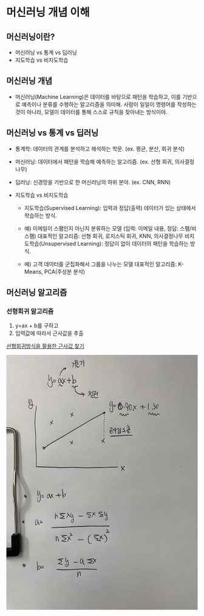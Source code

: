 # 머신러닝 개념 이해

## 머신러닝이란?

- 머신러닝 vs 통계 vs 딥러닝
- 지도학습 vs 비지도학습

## 머신러닝 개념

- 머신러닝(Machine Learning)은 데이터를 바탕으로 패턴을 학습하고, 이를 기반으로 예측이나 분류를 수행하는 알고리즘을 의미해. 사람이 일일이 명령어를 작성하는 것이 아니라, 모델이 데이터를 통해 스스로 규칙을 찾아내는 방식이야.

## 머신러닝 vs 통계 vs 딥러닝

- 통계학: 데이터의 관계를 분석하고 해석하는 학문. (ex. 평균, 분산, 회귀 분석)
- 머신러닝: 데이터에서 패턴을 학습해 예측하는 알고리즘. (ex. 선형 회귀, 의사결정나무)
- 딥러닝: 신경망을 기반으로 한 머신러닝의 하위 분야. (ex. CNN, RNN)
- 지도학습 vs 비지도학습

  - 지도학습(Supervised Learning): 입력과 정답(출력) 데이터가 있는 상태에서 학습하는 방식.

  - 예) 이메일이 스팸인지 아닌지 분류하는 모델 (입력: 이메일 내용, 정답: 스팸/비스팸)
    대표적인 알고리즘: 선형 회귀, 로지스틱 회귀, KNN, 의사결정나무
    비지도학습(Unsupervised Learning): 정답이 없이 데이터의 패턴을 학습하는 방식.

  - 예) 고객 데이터를 군집화해서 그룹을 나누는 모델
    대표적인 알고리즘: K-Means, PCA(주성분 분석)

## 머신러닝 알고리즘

### 선형회귀 알고리즘

1. y=ax + b를 구하고
2. 입력값에 따라서 근사값을 추출

[선형회귀방식을 활용한 근사값 찾기](linear.go)

![linear](./public/linear.jpeg)
